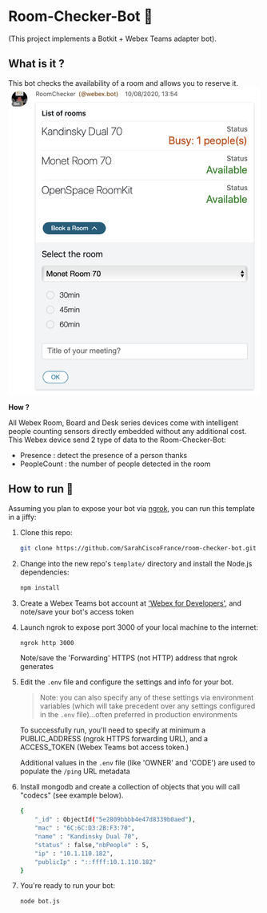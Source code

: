 # Room-Checker-Bot 🤖 
(This project implements a Botkit + Webex Teams adapter bot).

## What is it ?
This bot checks the availability of a room and allows you to reserve it.
![Image description](https://raw.githubusercontent.com/SarahCiscoFrance/room-checker-bot/master/Room-Checker-Visual.png)

**How ?**

All Webex Room, Board and Desk series devices come with intelligent people counting sensors directly embedded without any additional cost.
This Webex device send 2 type of data to the Room-Checker-Bot:
- Presence : detect the presence of a person thanks 
- PeopleCount : the number of people detected in the room



## How to run 🔨

Assuming you plan to expose your bot via [ngrok](https://ngrok.com),
you can run this template in a jiffy:

1. Clone this repo:

    ```sh
    git clone https://github.com/SarahCiscoFrance/room-checker-bot.git
    ```

1. Change into the new repo's `template/` directory and install the Node.js dependencies:

    ```sh
    npm install
    ```

1. Create a Webex Teams bot account at ['Webex for Developers'](https://developer.webex.com/add-bot.html), and note/save your bot's access token

1. Launch ngrok to expose port 3000 of your local machine to the internet:

    ```sh
    ngrok http 3000
    ```

    Note/save the 'Forwarding' HTTPS (not HTTP) address that ngrok generates

1. Edit the `.env` file and configure the settings and info for your bot.

    >Note: you can also specify any of these settings via environment variables (which will take precedent over any settings configured in the `.env` file)...often preferred in production environments

    To successfully run, you'll need to specify at minimum a PUBLIC_ADDRESS (ngrok HTTPS forwarding URL), and a ACCESS_TOKEN (Webex Teams bot access token.)

    Additional values in the `.env` file (like 'OWNER' and 'CODE') are used to populate the `/ping` URL metadata
    
1. Install mongodb and create a collection of objects that you will call "codecs" (see example below).
    ```sh
    {
        "_id" : ObjectId("5e2809bbbb4e47d8339b0aed"),
        "mac" : "6C:6C:D3:2B:F3:70",
        "name" : "Kandinsky Dual 70",
        "status" : false,"nbPeople" : 5,
        "ip" : "10.1.110.182",
        "publicIp" : "::ffff:10.1.110.182"
    }
    ```

1. You're ready to run your bot:

    ```sh
    node bot.js
    ```
